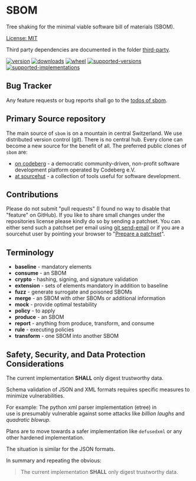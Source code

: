 # SBOM

Tree shaking for the minimal viable software bill of materials (SBOM).

[License: MIT](https://github.com/sthagen/sbom/blob/default/LICENSE)

Third party dependencies are documented in the folder [third-party](third-party/README.md).

[![version](https://img.shields.io/pypi/v/sbom.svg?style=flat)](https://pypi.python.org/pypi/sbom/)
[![downloads](https://pepy.tech/badge/sbom/month)](https://pepy.tech/project/sbom)
[![wheel](https://img.shields.io/pypi/wheel/sbom.svg?style=flat)](https://pypi.python.org/pypi/sbom/)
[![supported-versions](https://img.shields.io/pypi/pyversions/sbom.svg?style=flat)](https://pypi.python.org/pypi/sbom/)
[![supported-implementations](https://img.shields.io/pypi/implementation/sbom.svg?style=flat)](https://pypi.python.org/pypi/sbom/)

## Bug Tracker

Any feature requests or bug reports shall go to the [todos of sbom](https://todo.sr.ht/~sthagen/sbom).

## Primary Source repository

The main source of `sbom` is on a mountain in central Switzerland.
We use distributed version control (git).
There is no central hub.
Every clone can become a new source for the benefit of all.
The preferred public clones of `sbom` are:

* [on codeberg](https://codeberg.org/sthagen/sbom) - a democratic community-driven, non-profit software development platform operated by Codeberg e.V.
* [at sourcehut](https://git.sr.ht/~sthagen/sbom) - a collection of tools useful for software development.

## Contributions

Please do not submit "pull requests" (I found no way to disable that "feature" on GitHub).
If you like to share small changes under the repositories license please kindly do so by sending a patchset.
You can either send such a patchset per email using [git send-email](https://git-send-email.io) or 
if you are a sourcehut user by pointing your browser to "[Prepare a patchset](https://git.sr.ht/~sthagen/sbom/send-email)".

## Terminology

* **baseline** - mandatory elements
* **consume** - an SBOM
* **crypto** - hashing, signing, and signature validation
* **extension** - sets of elements mandatory in addition to baseline
* **fuzz** - generate surrogate and poisoned SBOMs
* **merge** - an SBOM with other SBOMs or additional information
* **mock** - provide optimal testability
* **policy** - to apply
* **produce** - an SBOM
* **report** - anything from produce, transform, and consume
* **rule** - executing policies
* **transform** - one SBOM into another SBOM

## Safety, Security, and Data Protection Considerations

The current implementation **SHALL** only digest trustworthy data.  

Schema validation of JSON and XML formats requires specific measures to  
minimize vulnerabilities.

For example: The python xml parser implementation (etree) in  
use is presumably vulnerable against some attacks like *billion laughs*
and *quadratic blowup*.

Plans are to move towards a safer implementation like `defusedxml`
or any other hardened implementation.

The situation is similar for the JSON formats.

In summary and repeating the obvious:
> The current implementation **SHALL** only digest trustworthy data.
